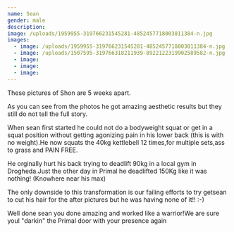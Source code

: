 ```yaml
---
name: Sean
gender: male
description:
image: /uploads/1959955-319766231545281-4852457718003811384-n.jpg
images:
  - image: /uploads/1959955-319766231545281-4852457718003811384-n.jpg
  - image: /uploads/1507595-319766318211939-8922122319902589582-n.jpg
  - image:
  - image:
  - image:
---
```



These pictures of Shon are 5 weeks apart.

As you can see from the photos he got amazing aesthetic results but they still do not tell the full story.

When sean first started he could not do a bodyweight squat or get in a squat position without getting agonizing pain in his lower back (this is with no weight).He now squats the 40kg kettlebell 12 times,for multiple sets,ass to grass and PAIN FREE.

He orginally hurt his back trying to deadlift 90kg in a local gym in Drogheda.Just the other day in Primal he deadlifted 150Kg like it was nothing! (Knowhere near his max)

The only downside to this transformation is our failing efforts to try getsean to cut his hair for the after pictures but he was having none of it!! :-)

Well done sean you done amazing and worked like a warrior!We are sure youl "darkin" the Primal door with your presence again